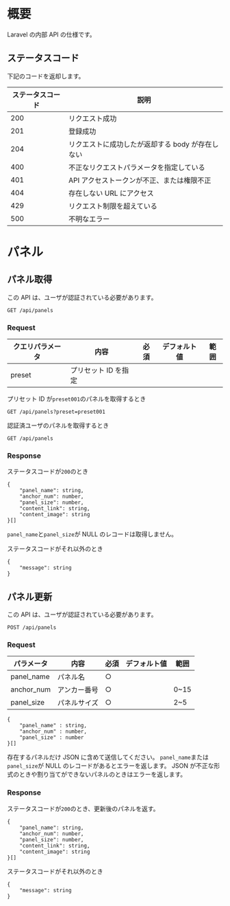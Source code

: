 # 概要

Laravel の内部 API の仕様です。

## ステータスコード

下記のコードを返却します。

| ステータスコード | 説明                                             |
| ---------------- | ------------------------------------------------ |
| 200              | リクエスト成功                                   |
| 201              | 登録成功                                         |
| 204              | リクエストに成功したが返却する body が存在しない |
| 400              | 不正なリクエストパラメータを指定している         |
| 401              | API アクセストークンが不正、または権限不正       |
| 404              | 存在しない URL にアクセス                        |
| 429              | リクエスト制限を超えている                       |
| 500              | 不明なエラー                                     |

# パネル

## パネル取得

この API は、ユーザが認証されている必要があります。

```
GET /api/panels
```

### Request

| クエリパラメータ | 内容                 | 必須 | デフォルト値 | 範囲 |
| ---------------- | -------------------- | ---- | ------------ | ---- |
| preset           | プリセット ID を指定 |      |              |      |

プリセット ID が`preset001`のパネルを取得するとき

```
GET /api/panels?preset=preset001
```

認証済ユーザのパネルを取得するとき

```
GET /api/panels
```

### Response

ステータスコードが`200`のとき

```
{
    "panel_name": string,
    "anchor_num": number,
    "panel_size": number,
    "content_link": string,
    "content_image": string
}[]
```

`panel_name`と`panel_size`が NULL のレコードは取得しません。

ステータスコードがそれ以外のとき

```
{
    "message": string
}
```

## パネル更新

この API は、ユーザが認証されている必要があります。

```
POST /api/panels
```

### Request

| パラメータ | 内容         | 必須 | デフォルト値 | 範囲 |
| ---------- | ------------ | ---- | ------------ | ---- |
| panel_name | パネル名     | ○    |              |      |
| anchor_num | アンカー番号 | ○    |              | 0~15 |
| panel_size | パネルサイズ | ○    |              | 2~5  |

```
{
    "panel_name" : string,
    "anchor_num" : number,
    "panel_size" : number
}[]
```

存在するパネルだけ JSON に含めて送信してください。
`panel_name`または`panel_size`が NULL のレコードがあるとエラーを返します。
JSON が不正な形式のときや割り当てができないパネルのときはエラーを返します。

### Response

ステータスコードが`200`のとき、更新後のパネルを返す。

```
{
    "panel_name": string,
    "anchor_num": number,
    "panel_size": number,
    "content_link": string,
    "content_image": string
}[]
```

ステータスコードがそれ以外のとき

```
{
    "message": string
}
```
